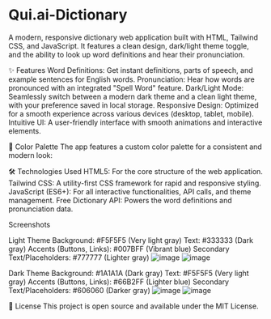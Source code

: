 # Qui.ai-Dictionary

A modern, responsive dictionary web application built with HTML, Tailwind CSS, and JavaScript. It features a clean design, dark/light theme toggle, and the ability to look up word definitions and hear their pronunciation.

✨ Features
Word Definitions: Get instant definitions, parts of speech, and example sentences for English words.
Pronunciation: Hear how words are pronounced with an integrated "Spell Word" feature.
Dark/Light Mode: Seamlessly switch between a modern dark theme and a clean light theme, with your preference saved in local storage.
Responsive Design: Optimized for a smooth experience across various devices (desktop, tablet, mobile).
Intuitive UI: A user-friendly interface with smooth animations and interactive elements.

🎨 Color Palette
The app features a custom color palette for a consistent and modern look:


🛠️ Technologies Used
HTML5: For the core structure of the web application.
Tailwind CSS: A utility-first CSS framework for rapid and responsive styling.
JavaScript (ES6+): For all interactive functionalities, API calls, and theme management.
Free Dictionary API: Powers the word definitions and pronunciation data.

Screenshots

Light Theme
Background: #F5F5F5 (Very light gray)
Text: #333333 (Dark gray)
Accents (Buttons, Links): #007BFF (Vibrant blue)
Secondary Text/Placeholders: #777777 (Lighter gray)
![image](https://github.com/user-attachments/assets/f673c8ac-45d5-41f3-a03d-b833405a8075)
![image](https://github.com/user-attachments/assets/228f1ac1-7275-48e6-90f0-6b7aac66d0f7)

Dark Theme
Background: #1A1A1A (Dark gray)
Text: #F5F5F5 (Very light gray)
Accents (Buttons, Links): #66B2FF (Lighter blue)
Secondary Text/Placeholders: #606060 (Darker gray)
![image](https://github.com/user-attachments/assets/2f8a419b-09f6-41c2-b637-cb9b5f1e7451)
![image](https://github.com/user-attachments/assets/f215437c-7a7c-4bdd-88fc-c175aa1f1171)



📄 License
This project is open source and available under the MIT License.
